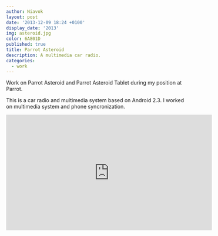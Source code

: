 ```yaml
---
author: Niavok
layout: post
date: '2013-12-09 18:24 +0100'
display_date: '2013'
img: asteroid.jpg
color: 6A801D
published: true
title: Parrot Asteroid
description: A multimedia car radio.
categories:
  - work
---
```

Work on Parrot Asteroid and Parrot Asteroid Tablet during my position at Parrot.

This is a car radio and multimedia system based on Android 2.3. I worked on multimedia system and phone syncronization.

<iframe width="560" height="315" src="https://www.youtube.com/embed/bE1My3PWJ7k" frameborder="0" allowfullscreen></iframe>
